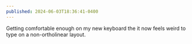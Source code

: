 ```yaml
---
published: 2024-06-03T18:36:41-0400
---
```


Getting comfortable enough on my new keyboard the it now feels weird to type on a non-ortholinear layout.
